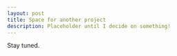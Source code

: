 ```yaml
---
layout: post
title: Space for another project
description: Placeholder until I decide on something!
---
```


Stay tuned.
